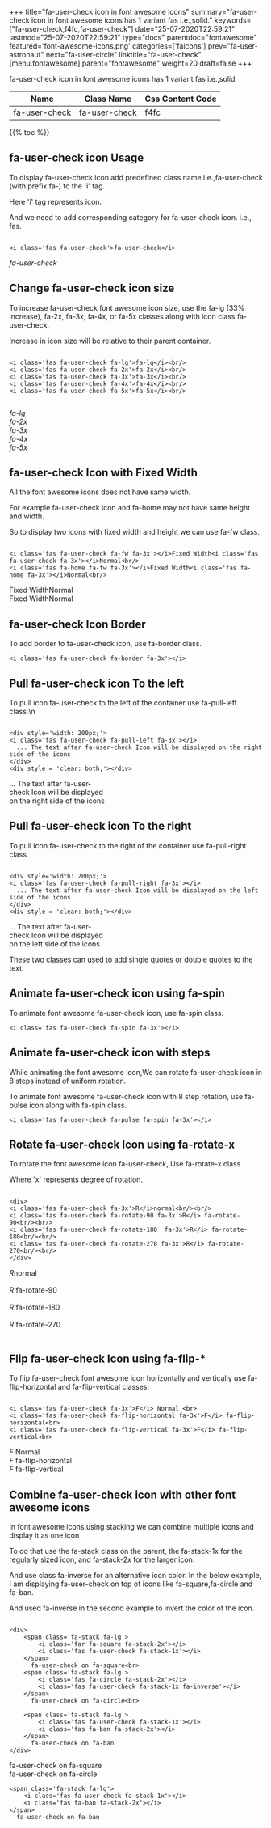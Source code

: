 +++
title="fa-user-check icon in font awesome icons"
summary="fa-user-check icon in font awesome icons has 1 variant fas i.e.,solid."
keywords=["fa-user-check,f4fc,fa-user-check"]
date="25-07-2020T22:59:21"
lastmod="25-07-2020T22:59:21"
type="docs"
parentdoc="fontawesome"
featured='font-awesome-icons.png'
categories=['faicons']
prev="fa-user-astronaut"
next="fa-user-circle"
linktitle="fa-user-check"
[menu.fontawesome]
parent="fontawesome"
weight=20
draft=false
+++


fa-user-check icon in font awesome icons has 1 variant fas i.e.,solid.

<div class='table-responsive'><table class='table'><thead><tr><th>Name</th><th>Class Name</th><th>Css Content Code</th></tr></thead><tbody><tr><td>fa-user-check</td><td>fa-user-check</td><td>f4fc</td></tr></tbody></table></div>


{{% toc %}}


## fa-user-check icon Usage

To display fa-user-check icon add predefined class name i.e.,fa-user-check (with prefix fa-) to the 'i' tag.

Here 'i' tag represents icon.

And we need to add corresponding category for fa-user-check icon. i.e., fas.


```

<i class='fas fa-user-check'>fa-user-check</i>
```

<i class='fas fa-user-check'>fa-user-check</i>




## Change fa-user-check icon size
To increase fa-user-check font awesome icon size, use the fa-lg (33% increase), fa-2x, fa-3x, fa-4x, or fa-5x classes along with icon class fa-user-check.

Increase in icon size will be relative to their parent container. 

```

<i class='fas fa-user-check fa-lg'>fa-lg</i><br/>
<i class='fas fa-user-check fa-2x'>fa-2x</i><br/>
<i class='fas fa-user-check fa-3x'>fa-3x</i><br/>
<i class='fas fa-user-check fa-4x'>fa-4x</i><br/>
<i class='fas fa-user-check fa-5x'>fa-5x</i><br/>
            
```

<i class='fas fa-user-check fa-lg'>fa-lg</i><br/>
<i class='fas fa-user-check fa-2x'>fa-2x</i><br/>
<i class='fas fa-user-check fa-3x'>fa-3x</i><br/>
<i class='fas fa-user-check fa-4x'>fa-4x</i><br/>
<i class='fas fa-user-check fa-5x'>fa-5x</i><br/>
            



## fa-user-check Icon with Fixed Width 

All the font awesome icons does not have same width.

For example fa-user-check icon and fa-home may not have same height and width.

So to display two icons with fixed width and height we can use fa-fw class.


```

<i class='fas fa-user-check fa-fw fa-3x'></i>Fixed Width<i class='fas fa-user-check fa-3x'></i>Normal<br/>
<i class='fas fa-home fa-fw fa-3x'></i>Fixed Width<i class='fas fa-home fa-3x'></i>Normal<br/>
```

<i class='fas fa-user-check fa-fw fa-3x'></i>Fixed Width<i class='fas fa-user-check fa-3x'></i>Normal<br/>
<i class='fas fa-home fa-fw fa-3x'></i>Fixed Width<i class='fas fa-home fa-3x'></i>Normal<br/>



## fa-user-check Icon Border 

To add border to fa-user-check icon, use fa-border class.


```
<i class='fas fa-user-check fa-border fa-3x'></i>

```
<i class='fas fa-user-check fa-border fa-3x'></i>





## Pull fa-user-check icon To the left

To pull icon fa-user-check to the left of the container use fa-pull-left class.\n

```

<div style='width: 200px;'>
<i class='fas fa-user-check fa-pull-left fa-3x'></i>
  ... The text after fa-user-check Icon will be displayed on the right side of the icons
</div>
<div style = 'clear: both;'></div>
```

<div style='width: 200px;'>
<i class='fas fa-user-check fa-pull-left fa-3x'></i>
  ... The text after fa-user-check Icon will be displayed on the right side of the icons
</div>
<div style = 'clear: both;'></div>




## Pull fa-user-check icon To the right
To pull icon fa-user-check to the right of the container use fa-pull-right class.

```

<div style='width: 200px;'>
<i class='fas fa-user-check fa-pull-right fa-3x'></i>
  ... The text after fa-user-check Icon will be displayed on the left side of the icons
</div>
<div style = 'clear: both;'></div>
```

<div style='width: 200px;'>
<i class='fas fa-user-check fa-pull-right fa-3x'></i>
  ... The text after fa-user-check Icon will be displayed on the left side of the icons
</div>
<div style = 'clear: both;'></div>

These two classes can used to add single quotes or double quotes to the text.


## Animate fa-user-check icon using fa-spin
To animate font awesome fa-user-check icon, use fa-spin class.

```
<i class='fas fa-user-check fa-spin fa-3x'></i>
```
<i class='fas fa-user-check fa-spin fa-3x'></i>




## Animate fa-user-check icon with steps
While animating the font awesome icon,We can rotate fa-user-check icon in 8 steps instead of uniform rotation.

To animate font awesome fa-user-check icon with 8 step rotation, use fa-pulse icon along with fa-spin class.


```
<i class='fas fa-user-check fa-pulse fa-spin fa-3x'></i>

```
<i class='fas fa-user-check fa-pulse fa-spin fa-3x'></i>





## Rotate fa-user-check Icon using fa-rotate-x
To rotate the font awesome icon fa-user-check, Use fa-rotate-x class

Where 'x' represents degree of rotation.


```

<div>
<i class='fas fa-user-check fa-3x'>R</i>normal<br/><br/>
<i class='fas fa-user-check fa-rotate-90 fa-3x'>R</i> fa-rotate-90<br/><br/> 
<i class='fas fa-user-check fa-rotate-180  fa-3x'>R</i> fa-rotate-180<br/><br/> 
<i class='fas fa-user-check fa-rotate-270 fa-3x'>R</i> fa-rotate-270<br/><br/>
</div>
```

<div>
<i class='fas fa-user-check fa-3x'>R</i>normal<br/><br/>
<i class='fas fa-user-check fa-rotate-90 fa-3x'>R</i> fa-rotate-90<br/><br/> 
<i class='fas fa-user-check fa-rotate-180  fa-3x'>R</i> fa-rotate-180<br/><br/> 
<i class='fas fa-user-check fa-rotate-270 fa-3x'>R</i> fa-rotate-270<br/><br/>
</div>




## Flip fa-user-check Icon using fa-flip-*
To flip fa-user-check font awesome icon horizontally and vertically use fa-flip-horizontal and fa-flip-vertical classes. 

```

<i class='fas fa-user-check fa-3x'>F</i> Normal <br>
<i class='fas fa-user-check fa-flip-horizontal fa-3x'>F</i> fa-flip-horizontal<br>
<i class='fas fa-user-check fa-flip-vertical fa-3x'>F</i> fa-flip-vertical<br>
```

<i class='fas fa-user-check fa-3x'>F</i> Normal <br>
<i class='fas fa-user-check fa-flip-horizontal fa-3x'>F</i> fa-flip-horizontal<br>
<i class='fas fa-user-check fa-flip-vertical fa-3x'>F</i> fa-flip-vertical<br>




## Combine fa-user-check icon with other font awesome icons
In font awesome icons,using stacking we can combine multiple icons and display it as one icon 

To do that use the fa-stack class on the parent, the fa-stack-1x for the regularly sized icon, and fa-stack-2x for the larger icon.

And use class fa-inverse for an alternative icon color. 
In the below example, I am displaying fa-user-check on top of icons like fa-square,fa-circle and fa-ban.

And used fa-inverse in the second example to invert the color of the icon.

```

<div>
    <span class='fa-stack fa-lg'>
        <i class='far fa-square fa-stack-2x'></i>
        <i class='fas fa-user-check fa-stack-1x'></i>
    </span>
      fa-user-check on fa-square<br>
    <span class='fa-stack fa-lg'>
        <i class='fas fa-circle fa-stack-2x'></i>
        <i class='fas fa-user-check fa-stack-1x fa-inverse'></i>
    </span>
      fa-user-check on fa-circle<br>

    <span class='fa-stack fa-lg'>
        <i class='fas fa-user-check fa-stack-1x'></i>
        <i class='fas fa-ban fa-stack-2x'></i>
    </span>
      fa-user-check on fa-ban
</div>
```

<div>
    <span class='fa-stack fa-lg'>
        <i class='far fa-square fa-stack-2x'></i>
        <i class='fas fa-user-check fa-stack-1x'></i>
    </span>
      fa-user-check on fa-square<br>
    <span class='fa-stack fa-lg'>
        <i class='fas fa-circle fa-stack-2x'></i>
        <i class='fas fa-user-check fa-stack-1x fa-inverse'></i>
    </span>
      fa-user-check on fa-circle<br>

    <span class='fa-stack fa-lg'>
        <i class='fas fa-user-check fa-stack-1x'></i>
        <i class='fas fa-ban fa-stack-2x'></i>
    </span>
      fa-user-check on fa-ban
</div>






